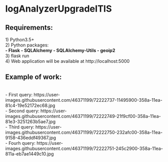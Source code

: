 # logAnalyzerUpgradeITIS
<h2>Requirements:</h2>
1) Python3.5+<br>
2) Python packages:<br><b>
  - Flask
  - SQLAlchemy
  - SQLAlchemy-Utils
  - geoip2
 <br></b>
3) flask run<br>
4) Web application will be available at http://localhost:5000<br>

<h2>Example of work:</h2><br>
 - First query: https://user-images.githubusercontent.com/46371199/72222737-11495900-358a-11ea-81c4-19e52172ec68.jpg<br>
 - Second query: https://user-images.githubusercontent.com/46371199/72222749-21f9cf00-358a-11ea-81e3-3251263b5ae7.jpg<br>
 - Third query: https://user-images.githubusercontent.com/46371199/72222750-232afc00-358a-11ea-9158-436eddf49367.jpg<br>
 - Fourh query: https://user-images.githubusercontent.com/46371199/72222751-245c2900-358a-11ea-811a-eb7ae1449c10.jpg
